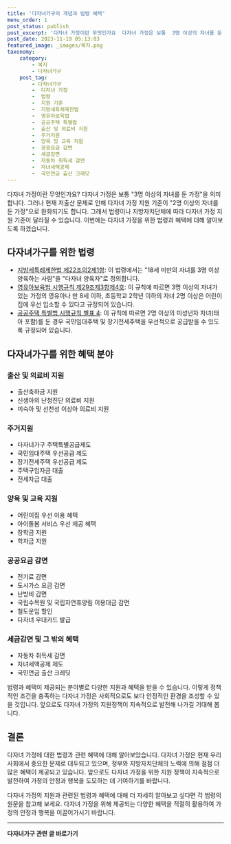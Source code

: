 ```yaml
---
title: '다자녀가구의 개념과 법령 혜택'
menu_order: 1
post_status: publish
post_excerpt: '다자녀 가정이란 무엇인가요  다자녀 가정은 보통  3명 이상의 자녀를 둔 가정 을 의미합니다. 그러나 현재 저출산 문제로 인해 다자녀 가정 지원 기준이  2명 이상의 자녀를 둔 가정 으로 완화되기도 합니다. 그래서 법령이나 지방자치단체에 따라 다자녀 가정 지원 기준이 달라질 수 있습니다. 이번에는 다자녀 가정을 위한 법령과 혜택에 대해 알아보도록 하겠습니다.'
post_date: 2023-11-19 05:13:03
featured_image: _images/복지.png
taxonomy:
    category:
        - 복지
        - 다자녀가구
    post_tag:
        - 다자녀가구
        -  다자녀 가정
        -  법령
        -  지원 기준
        -  지방세특례제한법
        -  영유아보육법
        -  공공주택 특별법
        -  출산 및 의료비 지원
        -  주거지원
        -  양육 및 교육 지원
        -  공공요금 감면
        -  세금감면
        -  자동차 취득세 감면
        -  자녀세액공제
        -  국민연금 출산 크레딧
---
```



다자녀 가정이란 무엇인가요? 다자녀 가정은 보통 "3명 이상의 자녀를 둔 가정"을 의미합니다. 그러나 현재 저출산 문제로 인해 다자녀 가정 지원 기준이 "2명 이상의 자녀를 둔 가정"으로 완화되기도 합니다. 그래서 법령이나 지방자치단체에 따라 다자녀 가정 지원 기준이 달라질 수 있습니다. 이번에는 다자녀 가정을 위한 법령과 혜택에 대해 알아보도록 하겠습니다.

## 다자녀가구를 위한 법령

- [지방세특례제한법 제22조의2제1항](https://www.law.go.kr/LSW//lsInfoP.do?lsId=011178&ancYnChk=0#0000): 이 법령에서는 "18세 미만의 자녀를 3명 이상 양육하는 사람"을 "다자녀 양육자"로 정의합니다.
- [영유아보육법 시행규칙 제29조제3항제4호](https://www.law.go.kr/%EB%B2%95%EB%A0%B9/%EC%98%81%EC%9C%A0%EC%95%84%EB%B3%B4%EC%9C%A1%EB%B2%95%EC%8B%9C%ED%96%89%EA%B7%9C%EC%B9%99): 이 규칙에 따르면 3명 이상의 자녀가 있는 가정의 영유아나 만 8세 이하, 초등학교 2학년 이하의 자녀 2명 이상은 어린이집에 우선 입소할 수 있다고 규정되어 있습니다.
- [공공주택 특별법 시행규칙 별표 4](https://www.law.go.kr/%EB%B2%95%EB%A0%B9/공공주택특별법시행규칙): 이 규칙에 따르면 2명 이상의 미성년자 자녀(태아 포함)를 둔 경우 국민임대주택 및 장기전세주택을 우선적으로 공급받을 수 있도록 규정되어 있습니다.

## 다자녀가구를 위한 혜택 분야

### 출산 및 의료비 지원

- 출산축하금 지원
- 신생아의 난청진단 의료비 지원
- 미숙아 및 선천성 이상아 의료비 지원

### 주거지원

- 다자녀가구 주택특별공급제도
- 국민임대주택 우선공급 제도
- 장기전세주택 우선공급 제도
- 주택구입자금 대출
- 전세자금 대출

### 양육 및 교육 지원

- 어린이집 우선 이용 혜택
- 아이돌봄 서비스 우선 제공 혜택
- 장학금 지원
- 학자금 지원

### 공공요금 감면

- 전기료 감면
- 도시가스 요금 감면
- 난방비 감면
- 국립수목원 및 국립자연휴양림 이용대금 감면
- 철도운임 할인
- 다자녀 우대카드 발급

### 세금감면 및 그 밖의 혜택

- 자동차 취득세 감면
- 자녀세액공제 제도
- 국민연금 출산 크레딧

법령과 혜택이 제공되는 분야별로 다양한 지원과 혜택을 받을 수 있습니다. 이렇게 정책적인 조건을 충족하는 다자녀 가정은 사회적으로도 보다 안정적인 환경을 조성할 수 있을 것입니다. 앞으로도 다자녀 가정의 지원정책이 지속적으로 발전해 나가길 기대해 봅니다.

## 결론

다자녀 가정에 대한 법령과 관련 혜택에 대해 알아보았습니다. 다자녀 가정은 현재 우리 사회에서 중요한 문제로 대두되고 있으며, 정부와 지방자치단체의 노력에 의해 점점 더 많은 혜택이 제공되고 있습니다. 앞으로도 다자녀 가정을 위한 지원 정책이 지속적으로 발전하여 가정의 안정과 행복을 도모하는 데 기여하기를 바랍니다. 

다자녀 가정의 지원과 관련된 법령과 혜택에 대해 더 자세히 알아보고 싶다면 각 법령의 원문을 참고해 보세요. 다자녀 가정을 위해 제공되는 다양한 혜택을 적절히 활용하여 가정의 안정과 행복을 이끌어가시기 바랍니다.
<!-- wp:separator -->
<hr class="wp-block-separator has-alpha-channel-opacity"/>
<!-- /wp:separator -->

<!-- wp:group {"backgroundColor":"base","layout":{"type":"constrained"}} -->
<div class="wp-block-group has-base-background-color has-background"><!-- wp:paragraph {"align":"center","fontSize":"medium"} -->
<p class="has-text-align-center has-large-font-size"><strong>다자녀가구 관련 글 바로가기</strong></p>
<!-- /wp:paragraph -->


<!-- wp:latest-posts
{"categories":[{"id":22700,"count":19,"description":"","link":"https://uknowlaw.com/category/%eb%8b%a4%ec%9e%90%eb%85%80%ea%b0%80%ea%b5%ac/","name":"다자녀가구","slug":"다자녀가구","taxonomy":"category","parent":0,"meta":[],"_links":{"self":[{"href":"https://uknowlaw.com/wp-json/wp/v2/categories/22700"}],"collection":[{"href":"https://uknowlaw.com/wp-json/wp/v2/categories"}],"about":[{"href":"https://uknowlaw.com/wp-json/wp/v2/taxonomies/category"}],"wp:post_type":[{"href":"https://uknowlaw.com/wp-json/wp/v2/posts?categories=22700"}],"curies":[{"name":"wp","href":"https://api.w.org/{rel}","templated":true}]}}],"postsToShow":100,"excerptLength":28,"postLayout":"grid","columns":2,"featuredImageAlign":"left","featuredImageSizeSlug":"large","fontSize":"small"} /--></div>
<!-- /wp:group -->